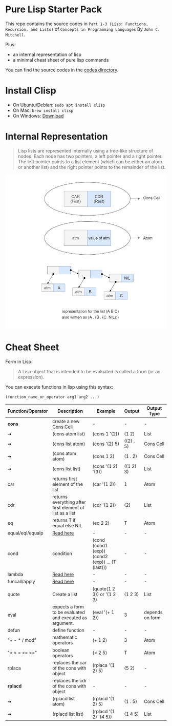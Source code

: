 # Pure Lisp Starter Pack

This repo contains the source codes in `Part 1-3 (Lisp: Functions, Recursion, and Lists)` of `Concepts in Programming Languages` By `John C. Mitchell`.

Plus:
- an internal representation of lisp
- a minimal cheat sheet of pure lisp commands

You can find the source codes in the [codes directory](./codes).

# Install Clisp

- On Ubuntu/Debian: `sudo apt install clisp`
- On Mac: `brew install clisp`
- On Windows: [Download](https://sourceforge.net/projects/clisp/)

# Internal Representation
> Lisp lists are represented internally using a tree-like structure of nodes. Each node has two pointers, a left pointer and a right pointer. The left pointer points to a list element (which can be either an atom or another list) and the right pointer points to the remainder of the list.

![internal representation of common lisp - cons cell in common lisp - lists in common lisp - atom in common lisp](lisp.png)

# Cheat Sheet
Form in Lisp:
> A Lisp object that is intended to be evaluated is called a form (or an expression).

You can execute functions in lisp using this syntax:
```lisp
(function_name_or_operator arg1 arg2 ...)
```

Function/Operator | Description | Example | Output | Output Type
-|-|-|-|-
**cons**|create a new [Cons Cell](https://en.wikipedia.org/wiki/Cons)| - | - | -
➜|(cons atom list)|(cons 1 '(2))| (1 2) | List
➜|(cons list atom)|(cons '(2) 5)| ((2) . 5) | Cons Cell
➜|(cons atom atom)|(cons 1 2)| (1 . 2) | Cons Cell
➜|(cons list list)|(cons '(1 2) '(3))| ((1 2) 3) | List
car|returns first element of the list| (car '(1 2)) | 1 | Atom
cdr|returns everything after first element of list as a list| (cdr '(1 2)) | (2) | List
eq|returns T if equal else NIL|(eq 2 2)|T| Atom
equal/eql/equalp|[Read here](https://stackoverflow.com/questions/547436/whats-the-difference-between-eq-eql-equal-and-equalp-in-common-lisp)|-|-|-
cond|condition|(cond (cond1 (exp)) (cond2 (exp)) ... (T (last)))| - | -
lambda|[Read here](https://stackoverflow.com/questions/13213611/writing-lambda-expressions-in-common-lisp)|-|-|-
funcall/apply|[Read here](https://stackoverflow.com/questions/3862394/when-do-you-use-apply-and-when-funcall)|-|-|-
quote|Create a list|(quote(1 2 3)) or '(1 2 3)|(1 2 3)| List
eval|expects a form to be evaluated and executed as argument.|(eval '(+ 1 2))|3| depends on form
defun|define function|-|-|-
"+ - * / mod"|mathematic operators|(+ 1 2)|3| Atom
"< > = <= >="|boolean operators|(< 2 5)|T| Atom
rplaca|replaces the car of the cons with object|(rplaca '(1 2) 5)|(5 2)|-
**rplacd**|replaces the cdr of the cons with object|-|-|-
➜|(rplacd list atom)|(rplacd '(1 2) 5)|(1 . 5)|Cons Cell
➜|(rplacd list list)|(rplacd '(1 2) '(4 5))|(1 4 5)|List
